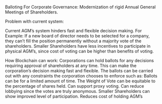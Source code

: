 Balloting For Corporate Governance: Modernization of rigid Annual General Meetings of Shareholders.

Problem with current system:

Current AGM’s system hinders fast and flexible decision making. For Example: If a new board of director needs to be selected for a company, they can’t  fill the position permanently without a majority vote of the shareholders.
Smaller Shareholders have less incentives to participate in physical AGM’s, since cost of voting can be higher than benefits of voting.

How Blockchain can work:
Corporations can hold ballots for any decisions requiring approval of shareholders at any time. This can make the corporation’s decision making fast and flexible. The ballots can be carried out with any constraints the corporation chooses to enforce such as:
    Ballots can be for a limited amount of time.
    The Weight of Vote can be equitable to the percentage of shares held.
    Can support proxy voting.
    Can reduce lobbying since the votes are truly anonymous.
    Smaller Shareholders can show improved level of participation.
    Reduces cost of holding AGM’s
